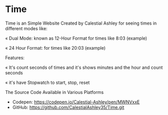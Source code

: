 # Time
Time is an Simple Website Created by Calestial Ashley for seeing times in different modes like:

« Dual Mode: known as 12-Hour Format for times like 8:03 (example)

« 24 Hour Format: for times like 20:03 (example) 

Features:

« It's count seconds of times and it's shows minutes and the hour and count seconds

« it's have Stopwatch to start, stop, reset

The Source Code Available in Various Platforms

 - Codepen: https://codepen.io/Calestial-Ashley/pen/MWNVxxE
 - GitHub: https://github.com/CalestialAshley35/Time.git
